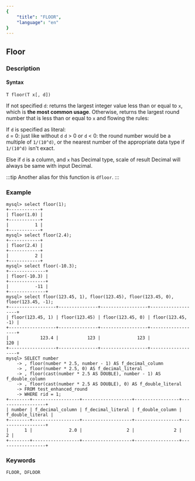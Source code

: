 ```yaml
---
{
    "title": "FLOOR",
    "language": "en"
}
---
```


<!-- 
Licensed to the Apache Software Foundation (ASF) under one
or more contributor license agreements.  See the NOTICE file
distributed with this work for additional information
regarding copyright ownership.  The ASF licenses this file
to you under the Apache License, Version 2.0 (the
"License"); you may not use this file except in compliance
with the License.  You may obtain a copy of the License at
  http://www.apache.org/licenses/LICENSE-2.0
Unless required by applicable law or agreed to in writing,
software distributed under the License is distributed on an
"AS IS" BASIS, WITHOUT WARRANTIES OR CONDITIONS OF ANY
KIND, either express or implied.  See the License for the
specific language governing permissions and limitations
under the License.
-->

## Floor

### Description
#### Syntax

`T floor(T x[, d])`

If not specified `d`: returns the largest integer value less than or equal to `x`, which is **the most common usage**.
Otherwise, returns the largest round number that is less than or equal to `x` and flowing the rules:

If `d` is specified as literal:  
`d` = 0: just like without `d`
`d` > 0 or `d` < 0: the round number would be a multiple of `1/(10^d)`, or the nearest number of the appropriate data type if `1/(10^d)` isn't exact.

Else if `d` is a column, and `x` has Decimal type, scale of result Decimal will always be same with input Decimal.

:::tip
Another alias for this function is `dfloor`.
:::

### Example

```
mysql> select floor(1);
+------------+
| floor(1.0) |
+------------+
|          1 |
+------------+
mysql> select floor(2.4);
+------------+
| floor(2.4) |
+------------+
|          2 |
+------------+
mysql> select floor(-10.3);
+--------------+
| floor(-10.3) |
+--------------+
|          -11 |
+--------------+
mysql> select floor(123.45, 1), floor(123.45), floor(123.45, 0), floor(123.45, -1);
+------------------+---------------+------------------+-------------------+
| floor(123.45, 1) | floor(123.45) | floor(123.45, 0) | floor(123.45, -1) |
+------------------+---------------+------------------+-------------------+
|            123.4 |           123 |              123 |               120 |
+------------------+---------------+------------------+-------------------+
mysql> SELECT number
    -> , floor(number * 2.5, number - 1) AS f_decimal_column
    -> , floor(number * 2.5, 0) AS f_decimal_literal
    -> , floor(cast(number * 2.5 AS DOUBLE), number - 1) AS f_double_column
    -> , floor(cast(number * 2.5 AS DOUBLE), 0) AS f_double_literal
    -> FROM test_enhanced_round
    -> WHERE rid = 1;
+--------+------------------+-------------------+-----------------+------------------+
| number | f_decimal_column | f_decimal_literal | f_double_column | f_double_literal |
+--------+------------------+-------------------+-----------------+------------------+
|      1 |              2.0 |                 2 |               2 |                2 |
+--------+------------------+-------------------+-----------------+------------------+
```

### Keywords
	FLOOR, DFLOOR

